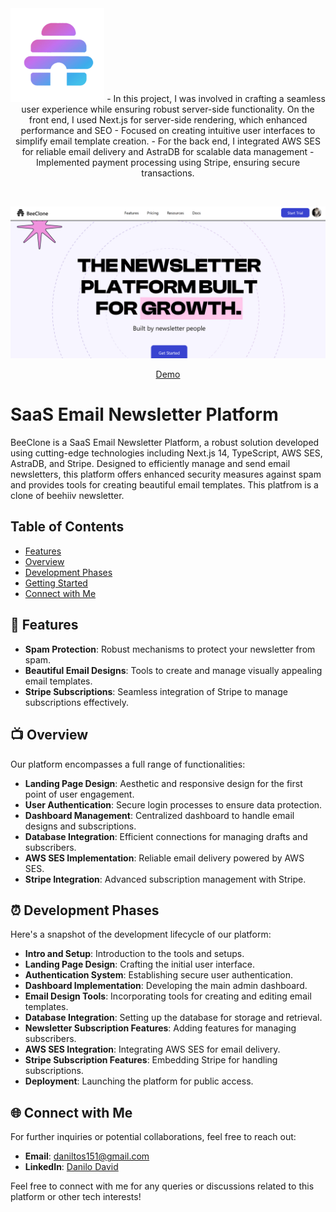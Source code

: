 <div align="center" id="top" className="mb-10">
<img src="./public/favicon.ico" alt="icon" width="150" height="150" />
- In this project, I was involved in crafting a seamless user experience while ensuring robust server-side functionality. 
On the front end, I used Next.js for server-side rendering, which enhanced performance and SEO
- Focused on creating intuitive user interfaces to simplify email template creation.
- For the back end, I integrated AWS SES for reliable email delivery and AstraDB for scalable data management 
- Implemented payment processing using Stripe, ensuring secure transactions. 

&#xa0;

  <img src="./public/banner.png" alt="preview" />

<a href="https://jj-newsletter.vercel.app/">Demo</a>

</div>

# SaaS Email Newsletter Platform

BeeClone is a SaaS Email Newsletter Platform, a robust solution developed using cutting-edge technologies including Next.js 14, TypeScript, AWS SES, AstraDB, and Stripe. Designed to efficiently manage and send email newsletters, this platform offers enhanced security measures against spam and provides tools for creating beautiful email templates. This platfrom is a clone of beehiiv newsletter.

## Table of Contents
- [Features](#-features)
- [Overview](#-overview)
- [Development Phases](#-development-phases)
- [Getting Started](#-getting-started)
- [Connect with Me](#-connect-with-me)

## 🚀 Features

- **Spam Protection**: Robust mechanisms to protect your newsletter from spam.
- **Beautiful Email Designs**: Tools to create and manage visually appealing email templates.
- **Stripe Subscriptions**: Seamless integration of Stripe to manage subscriptions effectively.

## 📺 Overview

Our platform encompasses a full range of functionalities:
- **Landing Page Design**: Aesthetic and responsive design for the first point of user engagement.
- **User Authentication**: Secure login processes to ensure data protection.
- **Dashboard Management**: Centralized dashboard to handle email designs and subscriptions.
- **Database Integration**: Efficient connections for managing drafts and subscribers.
- **AWS SES Implementation**: Reliable email delivery powered by AWS SES.
- **Stripe Integration**: Advanced subscription management with Stripe.

## ⏰ Development Phases

Here's a snapshot of the development lifecycle of our platform:
- **Intro and Setup**: Introduction to the tools and setups.
- **Landing Page Design**: Crafting the initial user interface.
- **Authentication System**: Establishing secure user authentication.
- **Dashboard Implementation**: Developing the main admin dashboard.
- **Email Design Tools**: Incorporating tools for creating and editing email templates.
- **Database Integration**: Setting up the database for storage and retrieval.
- **Newsletter Subscription Features**: Adding features for managing subscribers.
- **AWS SES Integration**: Integrating AWS SES for email delivery.
- **Stripe Subscription Features**: Embedding Stripe for handling subscriptions.
- **Deployment**: Launching the platform for public access.

## 🌐 Connect with Me

For further inquiries or potential collaborations, feel free to reach out:

- **Email**: [daniltos151@gmail.com](daniltos151@gmail.com)
- **LinkedIn**: [Danilo David](https://www.linkedin.com/in/danilo-david-dos-santos-501744344)

Feel free to connect with me for any queries or discussions related to this platform or other tech interests!
